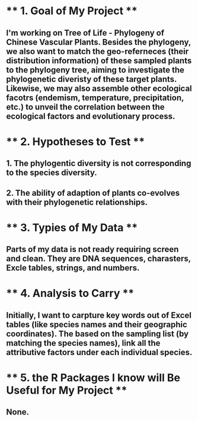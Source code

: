 # ** 1. Goal of My Project **
## I'm working on Tree of Life - Phylogeny of Chinese Vascular Plants. Besides the phylogeny, we also want to match the geo-referneces (their distribution information) of these sampled plants to the phylogeny tree, aiming to investigate the phylogenetic diveristy of these target plants. Likewise, we may also assemble other ecological facotrs (endemism, temperature, precipitation, etc.) to unveil the correlation between the ecological factors and evolutionary process.
# ** 2. Hypotheses to Test **
##     1. The phylogentic diversity is not corresponding to the species diversity.
##     2. The ability of adaption of plants co-evolves with their phylogenetic relationships. 
# ** 3. Typies of My Data **
## Parts of my data is not ready requiring screen and clean. They are DNA sequences, charasters, Excle tables, strings, and numbers.
# ** 4. Analysis to Carry **
## Initially, I want to carpture key words out of Excel tables (like species names and their geographic coordinates). The based on the sampling list (by matching the species names), link all the attributive factors under each individual species.
# ** 5. the R Packages I know will Be Useful for My Project **
## None.
